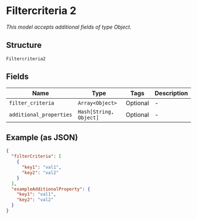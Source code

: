 
# Filtercriteria 2

*This model accepts additional fields of type Object.*

## Structure

`Filtercriteria2`

## Fields

| Name | Type | Tags | Description |
|  --- | --- | --- | --- |
| `filter_criteria` | `Array<Object>` | Optional | - |
| `additional_properties` | `Hash[String, Object]` | Optional | - |

## Example (as JSON)

```json
{
  "filterCriteria": [
    {
      "key1": "val1",
      "key2": "val2"
    }
  ],
  "exampleAdditionalProperty": {
    "key1": "val1",
    "key2": "val2"
  }
}
```

